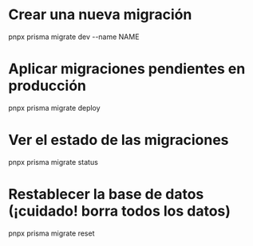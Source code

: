 # Crear una nueva migración
pnpx prisma migrate dev --name NAME

# Aplicar migraciones pendientes en producción
pnpx prisma migrate deploy

# Ver el estado de las migraciones
pnpx prisma migrate status

# Restablecer la base de datos (¡cuidado! borra todos los datos)
pnpx prisma migrate reset